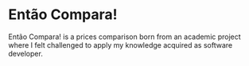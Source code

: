 # Então Compara!

Então Compara! is a prices comparison born from an academic project where I felt challenged to apply my knowledge
acquired as software developer.
